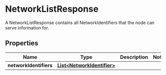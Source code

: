 

# NetworkListResponse

A NetworkListResponse contains all NetworkIdentifiers that the node can serve information for.
## Properties

Name | Type | Description | Notes
------------ | ------------- | ------------- | -------------
**networkIdentifiers** | [**List&lt;NetworkIdentifier&gt;**](NetworkIdentifier.md) |  | 



